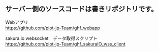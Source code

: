 ## サーバー側のソースコードは書きリポジトリです。  
Webアプリ  
https://github.com/piot-jp-Team/ghf_webapp 
  
sakura.io websocket　データ取得スクリプト  
https://github.com/piot-jp-Team/ghf_sakuraIO_wss_client  
